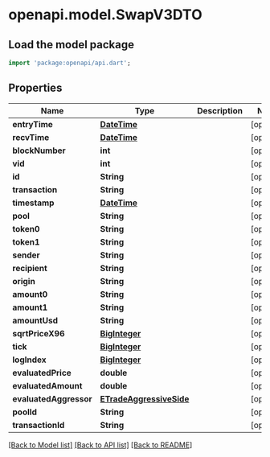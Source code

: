 # openapi.model.SwapV3DTO

## Load the model package
```dart
import 'package:openapi/api.dart';
```

## Properties
Name | Type | Description | Notes
------------ | ------------- | ------------- | -------------
**entryTime** | [**DateTime**](DateTime.md) |  | [optional] 
**recvTime** | [**DateTime**](DateTime.md) |  | [optional] 
**blockNumber** | **int** |  | [optional] 
**vid** | **int** |  | [optional] 
**id** | **String** |  | [optional] 
**transaction** | **String** |  | [optional] 
**timestamp** | [**DateTime**](DateTime.md) |  | [optional] 
**pool** | **String** |  | [optional] 
**token0** | **String** |  | [optional] 
**token1** | **String** |  | [optional] 
**sender** | **String** |  | [optional] 
**recipient** | **String** |  | [optional] 
**origin** | **String** |  | [optional] 
**amount0** | **String** |  | [optional] 
**amount1** | **String** |  | [optional] 
**amountUsd** | **String** |  | [optional] 
**sqrtPriceX96** | [**BigInteger**](BigInteger.md) |  | [optional] 
**tick** | [**BigInteger**](BigInteger.md) |  | [optional] 
**logIndex** | [**BigInteger**](BigInteger.md) |  | [optional] 
**evaluatedPrice** | **double** |  | [optional] 
**evaluatedAmount** | **double** |  | [optional] 
**evaluatedAggressor** | [**ETradeAggressiveSide**](ETradeAggressiveSide.md) |  | [optional] 
**poolId** | **String** |  | [optional] 
**transactionId** | **String** |  | [optional] 

[[Back to Model list]](../README.md#documentation-for-models) [[Back to API list]](../README.md#documentation-for-api-endpoints) [[Back to README]](../README.md)



